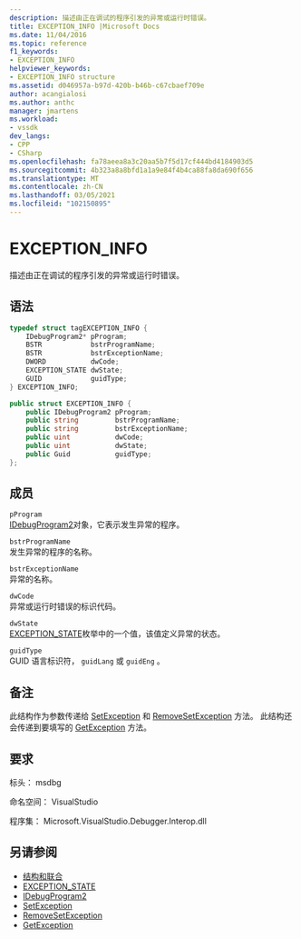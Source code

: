 ```yaml
---
description: 描述由正在调试的程序引发的异常或运行时错误。
title: EXCEPTION_INFO |Microsoft Docs
ms.date: 11/04/2016
ms.topic: reference
f1_keywords:
- EXCEPTION_INFO
helpviewer_keywords:
- EXCEPTION_INFO structure
ms.assetid: d046957a-b97d-420b-b46b-c67cbaef709e
author: acangialosi
ms.author: anthc
manager: jmartens
ms.workload:
- vssdk
dev_langs:
- CPP
- CSharp
ms.openlocfilehash: fa78aeea8a3c20aa5b7f5d17cf444bd4184903d5
ms.sourcegitcommit: 4b323a8a8bfd1a1a9e84f4b4ca88fa8da690f656
ms.translationtype: MT
ms.contentlocale: zh-CN
ms.lasthandoff: 03/05/2021
ms.locfileid: "102150895"
---
```

# <a name="exception_info"></a>EXCEPTION_INFO
描述由正在调试的程序引发的异常或运行时错误。

## <a name="syntax"></a>语法

```cpp
typedef struct tagEXCEPTION_INFO {
    IDebugProgram2* pProgram;
    BSTR            bstrProgramName;
    BSTR            bstrExceptionName;
    DWORD           dwCode;
    EXCEPTION_STATE dwState;
    GUID            guidType;
} EXCEPTION_INFO;
```

```csharp
public struct EXCEPTION_INFO {
    public IDebugProgram2 pProgram;
    public string         bstrProgramName;
    public string         bstrExceptionName;
    public uint           dwCode;
    public uint           dwState;
    public Guid           guidType;
};
```

## <a name="members"></a>成员
`pProgram`\
[IDebugProgram2](../../../extensibility/debugger/reference/idebugprogram2.md)对象，它表示发生异常的程序。

`bstrProgramName`\
发生异常的程序的名称。

`bstrExceptionName`\
异常的名称。

`dwCode`\
异常或运行时错误的标识代码。

`dwState`\
[EXCEPTION_STATE](../../../extensibility/debugger/reference/exception-state.md)枚举中的一个值，该值定义异常的状态。

`guidType`\
GUID 语言标识符， `guidLang` 或 `guidEng` 。

## <a name="remarks"></a>备注
此结构作为参数传递给 [SetException](../../../extensibility/debugger/reference/idebugengine2-setexception.md) 和 [RemoveSetException](../../../extensibility/debugger/reference/idebugengine2-removesetexception.md) 方法。 此结构还会传递到要填写的 [GetException](../../../extensibility/debugger/reference/idebugexceptionevent2-getexception.md) 方法。

## <a name="requirements"></a>要求
标头： msdbg

命名空间： VisualStudio

程序集： Microsoft.VisualStudio.Debugger.Interop.dll

## <a name="see-also"></a>另请参阅
- [结构和联合](../../../extensibility/debugger/reference/structures-and-unions.md)
- [EXCEPTION_STATE](../../../extensibility/debugger/reference/exception-state.md)
- [IDebugProgram2](../../../extensibility/debugger/reference/idebugprogram2.md)
- [SetException](../../../extensibility/debugger/reference/idebugengine2-setexception.md)
- [RemoveSetException](../../../extensibility/debugger/reference/idebugengine2-removesetexception.md)
- [GetException](../../../extensibility/debugger/reference/idebugexceptionevent2-getexception.md)
